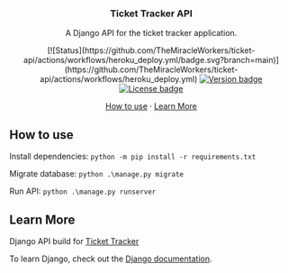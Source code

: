 <h3 align="center">
	Ticket Tracker API
</h3>

<p align="center">
    A Django API for the ticket tracker application.
</p>

<p align="center">
	[![Status](https://github.com/TheMiracleWorkers/ticket-api/actions/workflows/heroku_deploy.yml/badge.svg?branch=main)](https://github.com/TheMiracleWorkers/ticket-api/actions/workflows/heroku_deploy.yml)
	<a href="https://github.com/TheMiracleWorkers/ticket-api/tags"><img src="https://img.shields.io/badge/release-v1-blue" alt="Version badge"></a>
	<a href="https://github.com/TheMiracleWorkers/ticket-api/blob/master/LICENSE"><img src="https://img.shields.io/badge/license-MIT-green.svg" alt="License badge"></a>
</p>

<p align="center">
    <a href="#how-to-use">How to use</a>
    ·
    <a href="#learn-more">Learn More</a>
 </p>

## How to use

Install dependencies: `python -m pip install -r requirements.txt`

Migrate database: `python .\manage.py migrate`

Run API: `python .\manage.py runserver`

## Learn More

Django API build for [Ticket Tracker](https://github.com/TheMiracleWorkers/ticket-tracker/)

To learn Django, check out the [Django documentation](https://www.djangoproject.com/).
